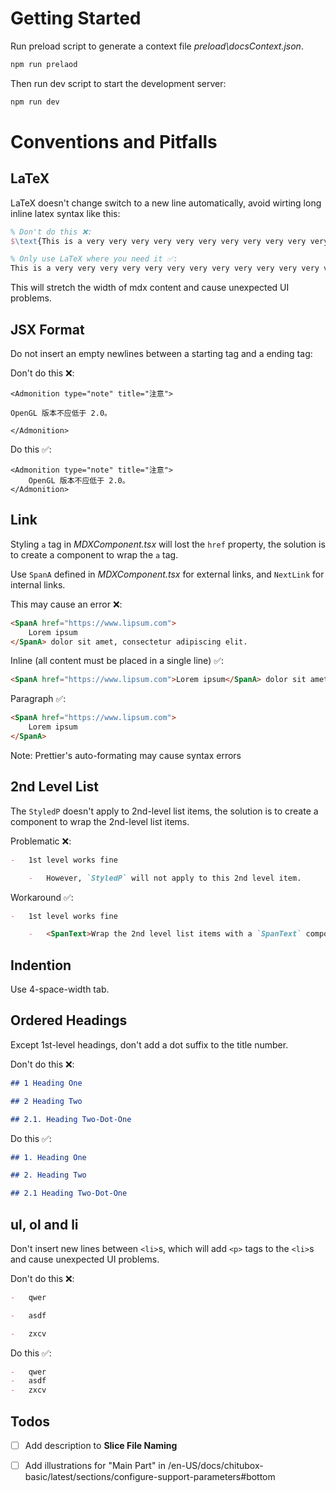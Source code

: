 # Getting Started

Run preload script to generate a context file _preload\docsContext.json_.

```bash
npm run prelaod
```

Then run dev script to start the development server:

```bash
npm run dev
```

# Conventions and Pitfalls

## LaTeX

LaTeX doesn't change switch to a new line automatically, avoid wirting long inline latex syntax like this:

```latex
% Don't do this ❌:
$\text{This is a very very very very very very very very very very very very very very very very very very very very very very very very very long line.} \cos\theta$
```

```latex
% Only use LaTeX where you need it ✅:
This is a very very very very very very very very very very very very very very very very very very very very very very very very very long line. $\cos\theta$
```

This will stretch the width of mdx content and cause unexpected UI problems.

## JSX Format

Do not insert an empty newlines between a starting tag and a ending tag:

Don't do this ❌:

```mdx
<Admonition type="note" title="注意">

OpenGL 版本不应低于 2.0。

</Admonition>
```

Do this ✅:

```tsx
<Admonition type="note" title="注意">
	OpenGL 版本不应低于 2.0。
</Admonition>
```

## Link

Styling `a` tag in _MDXComponent.tsx_ will lost the `href` property, the solution is to create a component to wrap the `a` tag.

Use `SpanA` defined in _MDXComponent.tsx_ for external links, and `NextLink` for internal links.

This may cause an error ❌:

```md
<SpanA href="https://www.lipsum.com">
	Lorem ipsum
</SpanA> dolor sit amet, consectetur adipiscing elit.
```

Inline (all content must be placed in a single line) ✅:

```md
<SpanA href="https://www.lipsum.com">Lorem ipsum</SpanA> dolor sit amet, consectetur adipiscing elit.
```

Paragraph ✅:

```md
<SpanA href="https://www.lipsum.com">
	Lorem ipsum
</SpanA>
```

Note: Prettier's auto-formating may cause syntax errors

## 2nd Level List

The `StyledP` doesn't apply to 2nd-level list items, the solution is to create a component to wrap the 2nd-level list items.

Problematic ❌:

```md
-   1st level works fine

    -   However, `StyledP` will not apply to this 2nd level item.
```

Workaround ✅:

```md
-   1st level works fine

    -   <SpanText>Wrap the 2nd level list items with a `SpanText` component can fix the problme.</SpanText>
```

## Indention

Use 4-space-width tab.

## Ordered Headings

Except 1st-level headings, don't add a dot suffix to the title number.

Don't do this ❌:

```md
## 1 Heading One

## 2 Heading Two

## 2.1. Heading Two-Dot-One
```

Do this ✅:

```md
## 1. Heading One

## 2. Heading Two

## 2.1 Heading Two-Dot-One
```

## ul, ol and li

Don't insert new lines between `<li>`s, which will add `<p>` tags to the `<li>`s and cause unexpected UI problems.

Don't do this ❌:

```md
-   qwer

-   asdf

-   zxcv
```

Do this ✅:

```md
-   qwer
-   asdf
-   zxcv
```

## Todos

-   [ ] Add description to **Slice File Naming**

-	[ ] Add illustrations for "Main Part" in /en-US/docs/chitubox-basic/latest/sections/configure-support-parameters#bottom
